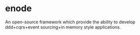 enode
=====

An open-source framework which provide the ability to develop ddd+cqrs+event sourcing+in memory style applications.
